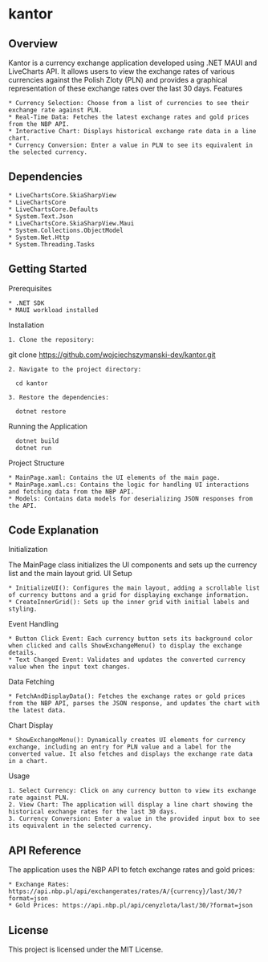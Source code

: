 # kantor

## Overview

Kantor is a currency exchange application developed using .NET MAUI and LiveCharts API. It allows users to view the exchange rates of various currencies against the Polish Zloty (PLN) and provides a graphical representation of these exchange rates over the last 30 days.
Features

    * Currency Selection: Choose from a list of currencies to see their exchange rate against PLN.
    * Real-Time Data: Fetches the latest exchange rates and gold prices from the NBP API.
    * Interactive Chart: Displays historical exchange rate data in a line chart.
    * Currency Conversion: Enter a value in PLN to see its equivalent in the selected currency.

## Dependencies

    * LiveChartsCore.SkiaSharpView
    * LiveChartsCore
    * LiveChartsCore.Defaults
    * System.Text.Json
    * LiveChartsCore.SkiaSharpView.Maui
    * System.Collections.ObjectModel
    * System.Net.Http
    * System.Threading.Tasks

## Getting Started
Prerequisites

    * .NET SDK
    * MAUI workload installed

Installation

    1. Clone the repository:

git clone https://github.com/wojciechszymanski-dev/kantor.git

    2. Navigate to the project directory:

      cd kantor

    3. Restore the dependencies:

      dotnet restore

Running the Application

      dotnet build
      dotnet run

Project Structure

    * MainPage.xaml: Contains the UI elements of the main page.
    * MainPage.xaml.cs: Contains the logic for handling UI interactions and fetching data from the NBP API.
    * Models: Contains data models for deserializing JSON responses from the API.

## Code Explanation
Initialization

The MainPage class initializes the UI components and sets up the currency list and the main layout grid.
UI Setup

    * InitializeUI(): Configures the main layout, adding a scrollable list of currency buttons and a grid for displaying exchange information.
    * CreateInnerGrid(): Sets up the inner grid with initial labels and styling.

Event Handling

    * Button Click Event: Each currency button sets its background color when clicked and calls ShowExchangeMenu() to display the exchange details.
    * Text Changed Event: Validates and updates the converted currency value when the input text changes.

Data Fetching

    * FetchAndDisplayData(): Fetches the exchange rates or gold prices from the NBP API, parses the JSON response, and updates the chart with the latest data.

Chart Display

    * ShowExchangeMenu(): Dynamically creates UI elements for currency exchange, including an entry for PLN value and a label for the converted value. It also fetches and displays the exchange rate data in a chart.

Usage

    1. Select Currency: Click on any currency button to view its exchange rate against PLN.
    2. View Chart: The application will display a line chart showing the historical exchange rates for the last 30 days.
    3. Currency Conversion: Enter a value in the provided input box to see its equivalent in the selected currency.

## API Reference

The application uses the NBP API to fetch exchange rates and gold prices:

    * Exchange Rates: https://api.nbp.pl/api/exchangerates/rates/A/{currency}/last/30/?format=json
    * Gold Prices: https://api.nbp.pl/api/cenyzlota/last/30/?format=json

## License

This project is licensed under the MIT License.
